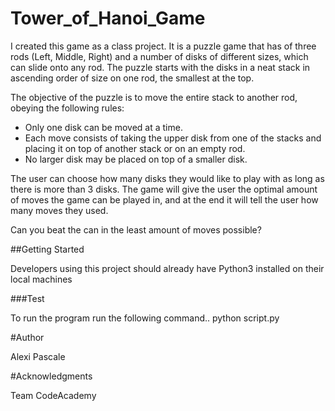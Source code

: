 # Tower_of_Hanoi_Game
I created this game as a class project. It is a puzzle game that has of three rods (Left, Middle, Right) and a number of disks of different sizes, which can slide onto any rod. The puzzle starts with the disks in a neat stack in ascending order of size on one rod, the smallest at the top.

The objective of the puzzle is to move the entire stack to another rod, obeying the following rules:

- Only one disk can be moved at a time.
- Each move consists of taking the upper disk from one of the stacks and placing it on top of another stack or on an empty rod.
- No larger disk may be placed on top of a smaller disk.

The user can choose how many disks they would like to play with as long as there is more than 3 disks.
The game will give the user the optimal amount of moves the game can be played in, and at the end it will tell the user how many moves they used.

Can you beat the can in the least amount of moves possible?

##Getting Started

Developers using this project should already have Python3 installed on their local machines

###Test

To run the program run the following command..
  python script.py
 
#Author

Alexi Pascale

#Acknowledgments

Team CodeAcademy
